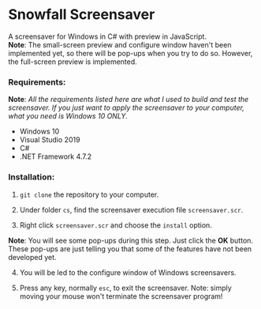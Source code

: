 # Snowfall Screensaver
A screensaver for Windows in C# with preview in JavaScript.  
**Note**: The small-screen preview and configure window haven't been implemented yet, so there will be pop-ups when you try to do so. However, the full-screen preview is implemented.

### Requirements:

**Note**: *All the requirements listed here are what I used to build and test the screensaver. If you just want to apply the screensaver to your computer, what you need is Windows 10 ONLY.*

* Windows 10
* Visual Studio 2019
* C#
* .NET Framework 4.7.2

### Installation:

1. `git clone` the repository to your computer.

2. Under folder `cs`, find the screensaver execution file `screensaver.scr`.

3. Right click `screensaver.scr` and choose the `install` option.

**Note**: You will see some pop-ups during this step. Just click the **OK** button. These pop-ups are just telling you that some of the features have not been developed yet.

4. You will be led to the configure window of Windows screensavers.

5. Press any key, normally `esc`, to exit the screensaver. Note: simply moving your mouse won't terminate the screensaver program!
